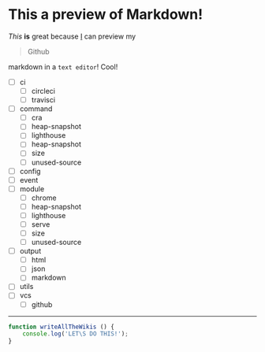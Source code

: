 # This a preview of Markdown!

*This* **is** great because
[I](htttp://github.com/gonzalezlrjesus)
can preview my 
>Github

markdown in a `text editor`! Cool!

- [ ] ci
    - [ ] circleci
    - [ ] travisci
- [ ] command
    - [ ] cra
    - [ ] heap-snapshot
    - [ ] lighthouse
    - [ ] heap-snapshot
    - [ ] size
    - [ ] unused-source
- [ ] config
- [ ] event
- [ ] module
    - [ ] chrome
    - [ ] heap-snapshot
    - [ ] lighthouse
    - [ ] serve
    - [ ] size
    - [ ] unused-source
- [ ] output
    - [ ] html
    - [ ] json
    - [ ] markdown
- [ ] utils
- [ ] vcs
    - [ ] github
____



```javascript
function writeAllTheWikis () {
    console.log('LET\S DO THIS!');
}
```
